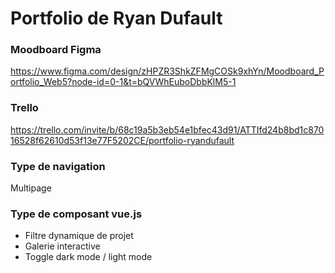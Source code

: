 # Portfolio de Ryan Dufault

### Moodboard Figma  
https://www.figma.com/design/zHPZR3ShkZFMgCOSk9xhYn/Moodboard_Portfolio_Web5?node-id=0-1&t=bQVWhEuboDbbKlM5-1

### Trello
https://trello.com/invite/b/68c19a5b3eb54e1bfec43d91/ATTIfd24b8bd1c87016528f62610d53f13e77F5202CE/portfolio-ryandufault

### Type de navigation 
Multipage

### Type de composant vue.js
- Filtre dynamique de projet
- Galerie interactive
- Toggle dark mode / light mode
